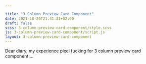 ```yaml
---

title: "3 Column Preview Card Component"
date: 2021-10-26T21:41:31+02:00
draft: false
scss: 3-column-preview-card-component/style.scss
js: 3-column-preview-card-component/script.js
layout: 3-column-preview-card-component
---
```


Dear diary, my experience pixel fucking for 3 column preview card component
...
